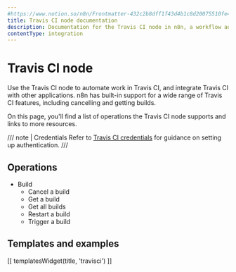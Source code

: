 ```yaml
---
#https://www.notion.so/n8n/Frontmatter-432c2b8dff1f43d4b1c8d20075510fe4
title: Travis CI node documentation
description: Documentation for the Travis CI node in n8n, a workflow automation platform. Includes details of operations and configuration, and links to examples and credentials information.
contentType: integration
---
```


# Travis CI node

Use the Travis CI node to automate work in Travis CI, and integrate Travis CI with other applications. n8n has built-in support for a wide range of Travis CI features, including cancelling and getting builds. 

On this page, you'll find a list of operations the Travis CI node supports and links to more resources.

/// note | Credentials
Refer to [Travis CI credentials](/integrations/builtin/credentials/travisci/) for guidance on setting up authentication. 
///

## Operations

* Build
    * Cancel a build
    * Get a build
    * Get all builds
    * Restart a build
    * Trigger a build

## Templates and examples

<!-- see https://www.notion.so/n8n/Pull-in-templates-for-the-integrations-pages-37c716837b804d30a33b47475f6e3780 -->
[[ templatesWidget(title, 'travisci') ]]

